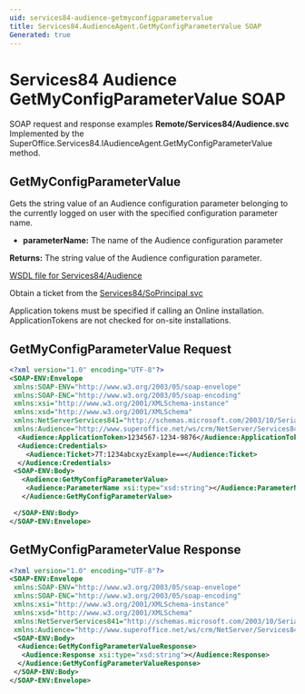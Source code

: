 ```yaml
---
uid: services84-audience-getmyconfigparametervalue
title: Services84.AudienceAgent.GetMyConfigParameterValue SOAP
Generated: true
---
```


# Services84 Audience GetMyConfigParameterValue SOAP

SOAP request and response examples **Remote/Services84/Audience.svc**
Implemented by the <see cref="M:SuperOffice.Services84.IAudienceAgent.GetMyConfigParameterValue">SuperOffice.Services84.IAudienceAgent.GetMyConfigParameterValue</see> method.

## GetMyConfigParameterValue

Gets the string value of an Audience configuration parameter belonging to the currently logged on user with the specified configuration parameter name.

* **parameterName:** The name of the Audience configuration parameter

**Returns:** The string value of the Audience configuration parameter.


[WSDL file for Services84/Audience](../Services84-Audience.md)

Obtain a ticket from the [Services84/SoPrincipal.svc](../SoPrincipal/index.md)

Application tokens must be specified if calling an Online installation. ApplicationTokens are not checked for on-site installations.

## GetMyConfigParameterValue Request

```xml
<?xml version="1.0" encoding="UTF-8"?>
<SOAP-ENV:Envelope
 xmlns:SOAP-ENV="http://www.w3.org/2003/05/soap-envelope"
 xmlns:SOAP-ENC="http://www.w3.org/2003/05/soap-encoding"
 xmlns:xsi="http://www.w3.org/2001/XMLSchema-instance"
 xmlns:xsd="http://www.w3.org/2001/XMLSchema"
 xmlns:NetServerServices841="http://schemas.microsoft.com/2003/10/Serialization/"
 xmlns:Audience="http://www.superoffice.net/ws/crm/NetServer/Services84">
  <Audience:ApplicationToken>1234567-1234-9876</Audience:ApplicationToken>
  <Audience:Credentials>
    <Audience:Ticket>7T:1234abcxyzExample==</Audience:Ticket>
  </Audience:Credentials>
 <SOAP-ENV:Body>
   <Audience:GetMyConfigParameterValue>
    <Audience:ParameterName xsi:type="xsd:string"></Audience:ParameterName>
   </Audience:GetMyConfigParameterValue>

 </SOAP-ENV:Body>
</SOAP-ENV:Envelope>

```


## GetMyConfigParameterValue Response

```xml
<?xml version="1.0" encoding="UTF-8"?>
<SOAP-ENV:Envelope
 xmlns:SOAP-ENV="http://www.w3.org/2003/05/soap-envelope"
 xmlns:SOAP-ENC="http://www.w3.org/2003/05/soap-encoding"
 xmlns:xsi="http://www.w3.org/2001/XMLSchema-instance"
 xmlns:xsd="http://www.w3.org/2001/XMLSchema"
 xmlns:NetServerServices841="http://schemas.microsoft.com/2003/10/Serialization/"
 xmlns:Audience="http://www.superoffice.net/ws/crm/NetServer/Services84">
 <SOAP-ENV:Body>
  <Audience:GetMyConfigParameterValueResponse>
   <Audience:Response xsi:type="xsd:string"></Audience:Response>
  </Audience:GetMyConfigParameterValueResponse>
 </SOAP-ENV:Body>
</SOAP-ENV:Envelope>

```

